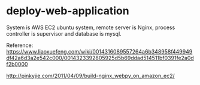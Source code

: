 # deploy-web-application
System is AWS EC2 ubuntu system, remote server is Nginx, process controller is supervisor and database is mysql.

Reference:
https://www.liaoxuefeng.com/wiki/0014316089557264a6b348958f449949df42a6d3a2e542c000/0014323392805925d5b69ddad514511bf0391fe2a0df2b0000

http://pinkyjie.com/2011/04/09/build-nginx_webpy_on_amazon_ec2/
